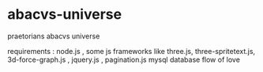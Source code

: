 # abacvs-universe
 praetorians abacvs universe
 
requirements : 
 node.js , some js frameworks like three.js, three-spritetext.js, 3d-force-graph.js , jquery.js , pagination.js
 mysql database
 flow of love 
 
 
